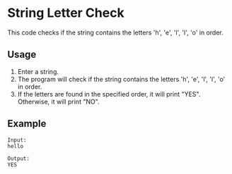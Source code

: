 # String Letter Check

This code checks if the string contains the letters 'h', 'e', 'l', 'l', 'o' in order.

## Usage

1. Enter a string.
2. The program will check if the string contains the letters 'h', 'e', 'l', 'l', 'o' in order.
3. If the letters are found in the specified order, it will print "YES". Otherwise, it will print "NO".

## Example
```
Input:
hello
```
```
Output:
YES
```

